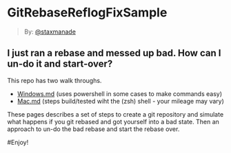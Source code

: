 GitRebaseReflogFixSample
========================

> By: [@staxmanade](http://staxmanade.com)

## I just ran a rebase and messed up bad. How can I un-do it and start-over?

This repo has two walk throughs. 

- [Windows.md](Windows.md) (uses powershell in some cases to make commands easy)
- [Mac.md](Mac.md) (steps build/tested wiht the (zsh) shell - your mileage may vary)

These pages describes a set of steps to create a git repository and simulate what happens if you git
rebased and got yourself into a bad state. Then an approach to un-do the bad rebase and start the rebase over.

#Enjoy!
